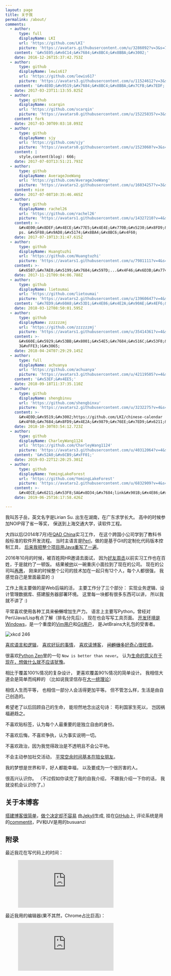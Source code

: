 ```yaml
---
layout: page
title: 关于我
permalink: /about/
comments:
  - author:
      type: full
      displayName: LKI
      url: 'https://github.com/LKI'
      picture: 'https://avatars.githubusercontent.com/u/3286092?v=3&s=73'
    content: '&#x5E05;&#x6C14;&#x7684;&#x8BC4;&#x8BBA;&#x3002;'
    date: 2016-12-26T15:37:42.753Z
  - author:
      type: github
      displayName: lewis617
      url: 'https://github.com/lewis617'
      picture: 'https://avatars3.githubusercontent.com/u/11524612?v=3&s=73'
    content: '&#x4E0D;&#x9519;&#x7684;&#x8BC4;&#x8BBA;&#x7CFB;&#x7EDF;'
    date: 2017-03-23T11:13:55.825Z
  - author:
      type: github
      displayName: scarqin
      url: 'https://github.com/scarqin'
      picture: 'https://avatars0.githubusercontent.com/u/15225835?v=3&s=73'
    content: fork
    date: 2017-03-30T09:03:18.093Z
  - author:
      type: github
      displayName: sjy
      url: 'https://github.com/sjy'
      picture: 'https://avatars0.githubusercontent.com/u/1523060?v=3&s=73'
    content: |
      style,content(blog): 666;
    date: 2017-07-03T13:51:21.793Z
  - author:
      type: github
      displayName: AverageJoeWang
      url: 'https://github.com/AverageJoeWang'
      picture: 'https://avatars2.githubusercontent.com/u/16034257?v=3&s=73'
    content: nice
    date: 2017-07-08T10:35:46.465Z
  - author:
      type: github
      displayName: rachel26
      url: 'https://github.com/rachel26'
      picture: 'https://avatars1.githubusercontent.com/u/14327210?v=4&s=73'
    content: >-
      &#x4E00;&#x8DEF;&#x4ECE;&#x77E5;&#x4E4E;&#x770B;&#x5230;&#x8FD9;&#x91CC;&#x3002;&#x5F88;&#x559C;&#x6B22;&#x4F60;&#x7684;&#x535A;&#x5BA2;~
      ps. &#x5F88;&#x9AD8;&#x5174;&#x8BA4;&#x8BC6;&#x4F60;
    date: 2017-07-19T13:31:47.615Z
  - author:
      type: github
      displayName: Huangtuzhi
      url: 'https://github.com/Huangtuzhi'
      picture: 'https://avatars1.githubusercontent.com/u/7981111?v=4&s=73'
    content: >-
      &#x6587;&#x7AE0;&#x5199;&#x7684;&#x597D;...&#x4F46;&#x6D3B;&#x7740;&#x4E5F;&#x5F88;&#x597D;
    date: 2017-11-21T09:04:06.788Z
  - author:
      type: github
      displayName: lietoumai
      url: 'https://github.com/lietoumai'
      picture: 'https://avatars2.githubusercontent.com/u/13960647?v=4&s=73'
    content: '&#x7ED9;&#x60A8;&#x53D1;&#x4E86;&#x4E2A;&#x90AE;&#x4EF6;&#xFF0C;gmail'
    date: 2018-03-12T08:50:01.595Z
  - author:
      type: github
      displayName: zzzzzzmj
      url: 'https://github.com/zzzzzzmj'
      picture: 'https://avatars1.githubusercontent.com/u/35414361?v=4&s=73'
    content: >-
      &#x660E;&#x5929;&#x53BB;&#x8001;&#x54E5;&#x7684;&#x516C;&#x53F8;&#x9762;&#x8BD5;&#x5B9E;&#x4E60;&#xFF0C;&#x4ECE;&#x77E5;&#x4E4E;&#x8FC7;&#x6765;&#xFF0C;&#x89C9;&#x5F97;&#x8001;&#x54E5;&#x975E;&#x5E38;&#x6709;&#x610F;&#x601D;&#xFF0C;&#x5E0C;&#x671B;&#x660E;&#x5929;&#x987A;&#x5229;&#xFF0C;&#x6765;&#x5438;&#x70B9;&#x8FD0;&#x6C14;&#x3002;(&#x3065;&#xFFE3;
      3&#xFFE3;)&#x3065;
    date: 2018-04-24T07:29:29.145Z
  - author:
      type: full
      displayName: achuanya
      url: 'https://github.com/achuanya'
      picture: 'https://avatars3.githubusercontent.com/u/42119505?v=4&s=73'
    content: '&#x53EF;&#x4EE5;'
    date: 2018-09-18T11:37:35.110Z
  - author:
      type: github
      displayName: shengbinxu
      url: 'https://github.com/shengbinxu'
      picture: 'https://avatars2.githubusercontent.com/u/3232275?v=4&s=73'
    content: >-
      &#x4E0D;&#x9519;&#x3002;https://github.com/LKI/chinese-calendar
      &#x4F60;&#x7684;&#x8FD9;&#x4E2A;&#x9879;&#x76EE;&#x7ED9;&#x6211;&#x7684;&#x5DE5;&#x4F5C;&#x5E26;&#x6765;&#x4E86;&#x633A;&#x5927;&#x7684;&#x5E2E;&#x52A9;
    date: 2018-10-30T03:54:12.723Z
  - author:
      type: github
      displayName: CharleyWang1124
      url: 'https://github.com/CharleyWang1124'
      picture: 'https://avatars3.githubusercontent.com/u/40312064?v=4&s=73'
    content: '&#x52A0;&#x6CB9;&#xFF01;'
    date: 2019-03-22T12:20:25.301Z
  - author:
      type: github
      displayName: YemingLakeForest
      url: 'https://github.com/YemingLakeForest'
      picture: 'https://avatars2.githubusercontent.com/u/6832909?v=4&s=73'
    content: >-
      &#x4ECE;&#x6211;&#x53F8;SA&#x8D34;&#x7684;link&#x901B;&#x4E86;&#x8FC7;&#x6765;&#xFF0C;&#x4E0D;&#x9519;&#x7684;&#x7AD9;&#x70B9;&#xFF01;
    date: 2019-06-25T16:17:58.426Z

---
```


我叫苏子岳，英文名字是Lirian Su.
出生在湖南，在广东求学长大。
高中的时候参加NOIP得了省一等奖，
保送到上海交通大学，读软件工程。

大四以后(2014年7月)在[QAD China][wiki-QAD]实习工作，
在这个跨国小公司学到了教科书般标准的软件开发流程。
当时主语言是[Perl][perl]，做的是基于Git的定制化代码版本控制工具，
[后来我把整个项目用Java重写了一遍][CVC]。

2016年10月的时候，被百姓网HR邀请去面试，
因为[好友周丞][ldsink]以前实习工作也在百姓，于是就约了一顿饭。
结果被[他][zhoucheng]以一碗重庆小面拉到了现在的公司。
现在的公司叫[再惠][kezaihui]，
刚来的时候整个公司的技术加在一起只有12个人，每个人都很强，
我感觉自己是里面最菜的 :)

工作上我主要做的是Web后端的活，
主要工作分了三个部分：
实现业务逻辑、设计管理数据库、搭建服务器部署环境。
这里每一块都有很多东西可以讲，
所以我就不讲了 :)

平常喜欢使用各种工具来~~偷懒~~增加生产力。
语言上主要写Python，曾经对Perl/Java/Lisp有点了解（排名分先后），
现在也会写写工具页面。
[开发环境是Windows][win-env]，是一个重度的[Vim用户][vim]和[Git用户][git]，
是JetBrains大礼包的受害者。


![xkcd 246][xkcd-246]


[喜欢语言和逻辑][logic]，
[喜欢好玩的事情][play]，
[喜欢读博客][read-blog]，
~~[问题很多][hunter2]~~[好奇心很旺盛][cash-cow]。

很喜欢[Python Zen][python-zen]里的一句
`Now is better than never`。
认为[生命的意义在于现在，想做什么就不应该犹豫][work]。

相比于覆盖100%情况的复杂设计，
更喜欢覆盖90%情况的简单设计。
我相信大道会是简单而纯粹的
（比如说我坚信存在[大一统理论][GUT]）

相信人生而平等，
也相信一部分人会活得更加平等。
但不管怎么样，生活是由自己创造的。

希望老了以后回顾自己的生命，
能坦然地念出这句诗：
苟利国家生死以，
岂因祸福避趋之。

不喜欢贴标签，认为每个人最重要的是独立自由的身份。

不喜欢后悔，不喜欢争执，认为事实说明一切。

不喜欢政治，因为我觉得政治是不透明且不会公平地。

不会主动参加社交活动， 
[平常空余时间基本在陪女朋友][my-gf]。

我的梦想是世界和平，好人都能幸福，
以及要成为一个很厉害的人。

很高兴认识你。
（不过假如你读完了我的自我介绍，
不跟我介绍一下你的话，
我就没机会认识你了。）

## 关于本博客

[搭建博客很简单][build-blog]，[做个决定却不容易][why-blog]
由[Jekyll][jekyll.com]生成, 挂在[GitHub][lki.github.io]上,
评论系统是用的[commentit][commentit]，PV和UV是用的busuanzi


## 附录

最近我花在写代码上的时间：

<figure><embed src="https://wakatime.com/share/@65efbae2-afbf-4a69-8ee5-194f43ef9289/37832e6e-1750-417a-96be-0c54efbe71f9.svg" /></figure>

最近我用的编辑器(果不其然，Chrome占比巨高)：

<figure><embed src="https://wakatime.com/share/@65efbae2-afbf-4a69-8ee5-194f43ef9289/6d5b6087-b30c-4d0a-ae8c-d220f6726ce0.svg" /></figure>

[CVC]: /lazy-coding-thinking
[GUT]: https://en.wikipedia.org/wiki/Grand_Unified_Theory
[build-blog]: /how-this-blog-was-built
[commentit]: /use-commentit
[git]: /philosophy-of-git
[jekyll.com]: http://jekyllrb.com/
[kezaihui]: http://www.kezaihui.com/
[ldsink]: /my-friend-ldsink
[lki.github.io]: https://github.com/LKI/lki.github.io
[logic]: /programmers-logic
[play]: /play-gba-with-danmaku
[my-gf]: /how-to-lose-in-rock-paper-scissors
[cash-cow]: /what-is-cash-cow
[hunter2]: /hunter2-meme
[perl]: https://learnxinyminutes.com/docs/perl/
[python-zen]: https://www.python.org/dev/peps/pep-0020/
[work]: /my-work
[read-blog]: /read-blogs-to-write-blogs
[sudoku]: http://cojs.tk/cogs/problem/problem.php?pid=407
[vim]: /use-vundle-for-dotvim
[why-blog]: /why-im-blogging
[wiki-QAD]: https://en.wikipedia.org/wiki/QAD_Inc
[win-env]: /windows-dev-env
[xkcd-246]: http://imgs.xkcd.com/comics/labyrinth_puzzle.png
[zhoucheng]: https://www.zhihu.com/people/ldsink/activities


